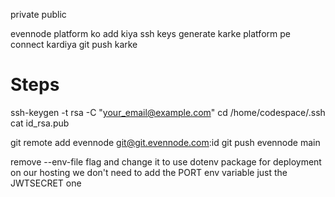 private
public

evennode platform ko add kiya
ssh keys generate karke platform pe connect kardiya
git push karke

# Steps

ssh-keygen -t rsa -C "your_email@example.com"
cd /home/codespace/.ssh
cat id_rsa.pub

git remote add evennode git@git.evennode.com:id
git push evennode main

remove --env-file flag and change it to use dotenv package for deployment
on our hosting we don't need to add the PORT env variable just the JWTSECRET one
